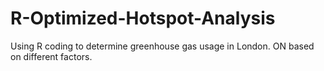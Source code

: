 # R-Optimized-Hotspot-Analysis
Using R coding to determine greenhouse gas usage in London. ON based on different factors.
